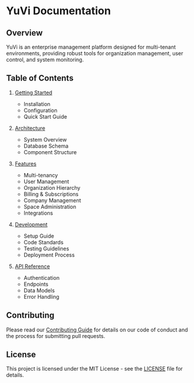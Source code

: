# YuVi Documentation

## Overview
YuVi is an enterprise management platform designed for multi-tenant environments, providing robust tools for organization management, user control, and system monitoring.

## Table of Contents

1. [Getting Started](./getting-started.md)
   - Installation
   - Configuration
   - Quick Start Guide

2. [Architecture](./architecture.md)
   - System Overview
   - Database Schema
   - Component Structure

3. [Features](./features/README.md)
   - Multi-tenancy
   - User Management
   - Organization Hierarchy
   - Billing & Subscriptions
   - Company Management
   - Space Administration
   - Integrations

4. [Development](./development.md)
   - Setup Guide
   - Code Standards
   - Testing Guidelines
   - Deployment Process

5. [API Reference](./api/README.md)
   - Authentication
   - Endpoints
   - Data Models
   - Error Handling

## Contributing
Please read our [Contributing Guide](./CONTRIBUTING.md) for details on our code of conduct and the process for submitting pull requests.

## License
This project is licensed under the MIT License - see the [LICENSE](./LICENSE.md) file for details.
